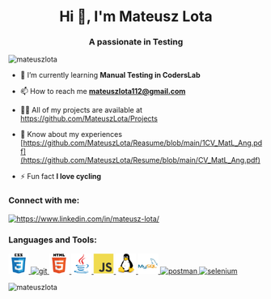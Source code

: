 
<h1 align="center">Hi 👋, I'm Mateusz Lota</h1>
<h3 align="center">A passionate in Testing</h3>


<p align="left"> <img src="https://komarev.com/ghpvc/?username=mateuszlota&label=Profile%20views&color=0e75b6&style=flat" alt="mateuszlota" /> </p>

- 🌱 I’m currently learning **Manual Testing in CodersLab**

- 📫 How to reach me **mateuszlota112@gmail.com**

- 👨‍💻 All of my projects are available at https://github.com/MateuszLota/Projects

- 📄 Know about my experiences [https://github.com/MateuszLota/Reasume/blob/main/1CV_MatL_Ang.pdf](https://github.com/MateuszLota/Resume/blob/main/CV_MatL_Ang.pdf)

- ⚡ Fun fact **I love cycling**



<h3 align="left">Connect with me:</h3>
<p align="left">
<a href="https://linkedin.com/in/mateusz-lota/" target="blank"><img align="center" src="https://raw.githubusercontent.com/rahuldkjain/github-profile-readme-generator/master/src/images/icons/Social/linked-in-alt.svg" alt="https://www.linkedin.com/in/mateusz-lota/" height="30" width="40" /></a>
</p>

<h3 align="left">Languages and Tools:</h3>
<p align="left"> <a href="https://www.w3schools.com/css/" target="_blank" rel="noreferrer"> <img src="https://raw.githubusercontent.com/devicons/devicon/master/icons/css3/css3-original-wordmark.svg" alt="css3" width="40" height="40"/> </a> <a href="https://git-scm.com/" target="_blank" rel="noreferrer"> <img src="https://www.vectorlogo.zone/logos/git-scm/git-scm-icon.svg" alt="git" width="40" height="40"/> </a> <a href="https://www.w3.org/html/" target="_blank" rel="noreferrer"> <img src="https://raw.githubusercontent.com/devicons/devicon/master/icons/html5/html5-original-wordmark.svg" alt="html5" width="40" height="40"/> </a> <a href="https://www.java.com" target="_blank" rel="noreferrer"> <img src="https://raw.githubusercontent.com/devicons/devicon/master/icons/java/java-original.svg" alt="java" width="40" height="40"/> </a> <a href="https://developer.mozilla.org/en-US/docs/Web/JavaScript" target="_blank" rel="noreferrer"> <img src="https://raw.githubusercontent.com/devicons/devicon/master/icons/javascript/javascript-original.svg" alt="javascript" width="40" height="40"/> </a> <a href="https://www.linux.org/" target="_blank" rel="noreferrer"> <img src="https://raw.githubusercontent.com/devicons/devicon/master/icons/linux/linux-original.svg" alt="linux" width="40" height="40"/> </a> <a href="https://www.mysql.com/" target="_blank" rel="noreferrer"> <img src="https://raw.githubusercontent.com/devicons/devicon/master/icons/mysql/mysql-original-wordmark.svg" alt="mysql" width="40" height="40"/> </a> <a href="https://postman.com" target="_blank" rel="noreferrer"> <img src="https://www.vectorlogo.zone/logos/getpostman/getpostman-icon.svg" alt="postman" width="40" height="40"/> </a> <a href="https://www.selenium.dev" target="_blank" rel="noreferrer"> <img src="https://raw.githubusercontent.com/detain/svg-logos/780f25886640cef088af994181646db2f6b1a3f8/svg/selenium-logo.svg" alt="selenium" width="40" height="40"/> </a> </p>




<p><img align="center" src="https://github-readme-streak-stats.herokuapp.com/?user=mateuszlota&" alt="mateuszlota" /></p>

